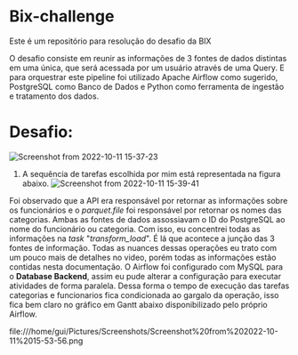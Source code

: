 # Bix-challenge
Este é um repositório para resolução do desafio da BIX 

O desafio consiste em reunir as informações de 3 fontes de dados distintas em uma única, que será acessada por um usuário através de uma Query. E para orquestrar este pipeline foi utilizado Apache Airflow como sugerido, PostgreSQL como Banco de Dados e Python como ferramenta de ingestão e tratamento dos dados.

# Desafio:

![Screenshot from 2022-10-11 15-37-23](https://user-images.githubusercontent.com/42456578/195172595-56e2d277-5c4f-474e-965b-0c2ca79b4eb5.png)

1) A sequência de tarefas escolhida por mim está representada na figura abaixo. 
![Screenshot from 2022-10-11 15-39-41](https://user-images.githubusercontent.com/42456578/195173100-9cc8c2e7-21ee-451e-b4cd-2211add391b6.png)

Foi observado que a API era responsável por retornar as informações sobre os funcionários e o _parquet.file_ foi responsável por retornar os nomes das categorias. Ambas as fontes de dados assossiavam o ID do PostgreSQL ao nome  do funcionário ou categoria. Com isso, eu concentrei todas as informações na _task_ "_transform_load_". É lá que acontece a junção das 3 fontes de informação. Todas as nuances dessas operações eu trato com um pouco mais de detalhes no video, porém todas as informações estão contidas nesta documentação.
O Airflow foi configurado com MySQL para o **Database Backend**, assim eu pude alterar a configuração para executar atividades de forma paralela. Dessa forma o tempo de execução das tarefas categorias e funcionarios fica condicionada ao gargalo da operação, isso fica bem claro no gráfico em Gantt abaixo disponibilizado pelo próprio Airflow.

 file:///home/gui/Pictures/Screenshots/Screenshot%20from%202022-10-11%2015-53-56.png
 
 

